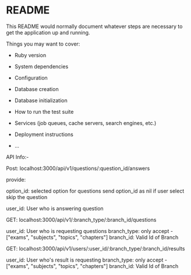 # README

This README would normally document whatever steps are necessary to get the
application up and running.

Things you may want to cover:

* Ruby version

* System dependencies

* Configuration

* Database creation

* Database initialization

* How to run the test suite

* Services (job queues, cache servers, search engines, etc.)

* Deployment instructions

* ...


API Info:-

Post: localhost:3000/api/v1/questions/:question_id/answers

provide: 

 option_id: 
   selected option for questions
   send option_id as nil if user select skip the question

 user_id: User who is answering question


 GET: localhost:3000/api/v1/:branch_type/:branch_id/questions

 user_id: User who is requesting questions
 branch_type: only accept - ["exams", "subjects", "topics", "chapters"]
 branch_id: Valid Id of Branch


 GET: localhost:3000/api/v1/users/:user_id/:branch_type/:branch_id/results

 user_id: User who's result is requesting
 branch_type: only accept - ["exams", "subjects", "topics", "chapters"]
 branch_id: Valid Id of Branch